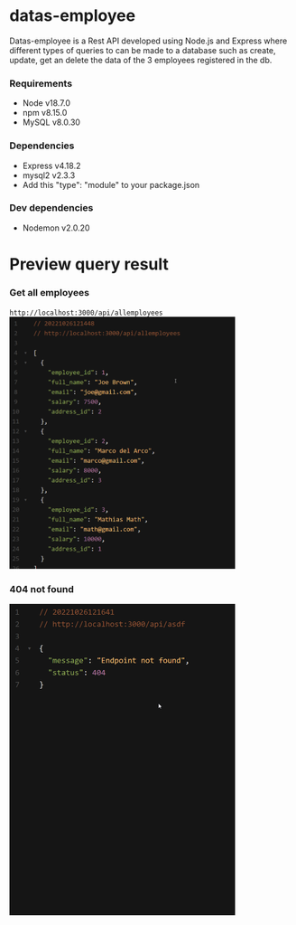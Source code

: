 # datas-employee

Datas-employee is a Rest API developed using Node.js and Express where different types of queries to can be made to a database such as create, update, get an delete the data of the 3 employees registered in the db.

### Requirements
- Node v18.7.0
- npm v8.15.0
- MySQL v8.0.30
### Dependencies
- Express v4.18.2
- mysql2 v2.3.3
- Add this "type": "module" to your package.json
### Dev dependencies
- Nodemon v2.0.20

# Preview query result

### Get all employees
`http://localhost:3000/api/allemployees` <br>
<img src="https://github.com/Marcobc-exe/datas-employee/blob/master/img/allEmployees.png" width="400">

### 404 not found
<img src="https://github.com/Marcobc-exe/datas-employee/blob/master/img/404NotFound.png" width="400">
